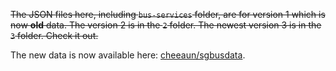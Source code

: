~~The JSON files here, including `bus-services` folder, are for version 1 which is now **old** data. The version 2 is in the `2` folder. The newest version 3 is in the `3` folder. Check it out.~~

The new data is now available here: [cheeaun/sgbusdata](https://github.com/cheeaun/sgbusdata).